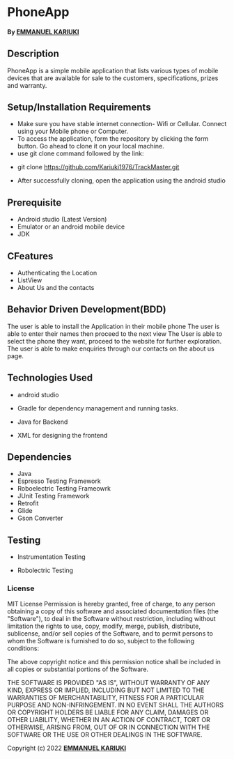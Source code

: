 # PhoneApp

#### By **[EMMANUEL KARIUKI](https://github.com/Kariuki1976/TrackMaster.git)**

## Description

PhoneApp is a simple mobile application that lists various types of mobile devices that are available for sale to the customers, specifications, prizes and warranty.

## Setup/Installation Requirements

- Make sure you have stable internet connection- Wifi or Cellular. Connect using your Mobile phone or Computer.
- To access the application, form the repository by clicking the form button. Go ahead to clone it on your local machine.
- use git clone command followed by the link:
* git clone https://github.com/Kariuki1976/TrackMaster.git
- After successfully cloning, open the application using the android studio


## Prerequisite
* Android studio (Latest Version)
* Emulator or an android mobile device
* JDK

## CFeatures

* Authenticating the Location
* ListView
* About Us and the contacts


## Behavior Driven Development(BDD)

The user is able to install the Application in their mobile phone
The user is able to enter their names then proceed to the next view
The User is able to select the phone they want, proceed to the website for further exploration.
The user is able to make enquiries through our contacts on the about us page.


## Technologies Used

* android studio

* Gradle for dependency management and running tasks.

* Java for Backend

* XML for designing the frontend


## Dependencies

- Java
- Espresso Testing Framework
- Roboelectric Testing Frameowrk
- JUnit Testing Framework
- Retrofit
- Glide
- Gson Converter



## Testing
* Instrumentation Testing

* Robolectric Testing


### License


MIT License
Permission is hereby granted, free of charge, to any person obtaining a copy
of this software and associated documentation files (the "Software"), to deal
in the Software without restriction, including without limitation the rights
to use, copy, modify, merge, publish, distribute, sublicense, and/or sell
copies of the Software, and to permit persons to whom the Software is
furnished to do so, subject to the following conditions:

The above copyright notice and this permission notice shall be included in all
copies or substantial portions of the Software.

THE SOFTWARE IS PROVIDED "AS IS", WITHOUT WARRANTY OF ANY KIND, EXPRESS OR
IMPLIED, INCLUDING BUT NOT LIMITED TO THE WARRANTIES OF MERCHANTABILITY,
FITNESS FOR A PARTICULAR PURPOSE AND NON-INFRINGEMENT. IN NO EVENT SHALL THE
AUTHORS OR COPYRIGHT HOLDERS BE LIABLE FOR ANY CLAIM, DAMAGES OR OTHER
LIABILITY, WHETHER IN AN ACTION OF CONTRACT, TORT OR OTHERWISE, ARISING FROM,
OUT OF OR IN CONNECTION WITH THE SOFTWARE OR THE USE OR OTHER DEALINGS IN THE
SOFTWARE.<br>

Copyright (c) 2022 **[EMMANUEL KARIUKI](https://github.com/Kariuki1976)**